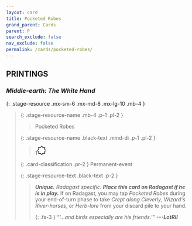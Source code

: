```yaml
---
layout: card
title: Pocketed Robes
grand_parent: Cards
parent: P
search_exclude: false
nav_exclude: false
permalink: /cards/pocketed-robes/
---
```


## PRINTINGS


### _Middle-earth: The White Hand_

{: .stage-resource .mx-sm-6 .mx-md-8 .mx-lg-10 .mb-4 }
> {: .stage-resource-name .mb-4 .p-1 .pl-2 }
> > <div class="card-mp"></div>
> > <div class="card-name">Pocketed Robes</div>
>
> {: .stage-resource-name .black-text .mind-di .p-1 .pl-2 }
> > 1![](/assets/images/stage-point.svg)
>
> {: .card-classification .pr-2 }
> Permanent-event
>
> {: .stage-resource-text .black-text .p-2 }
> > _**Unique.**_ _Radagast specific._ ***Place this card on Radagast if he is in play.*** If on Radagast, you may tap _Pocketed Robes_ during your end-of-turn phase to take _Crept along Cleverly_, _Wizard's River-horses_, or _Herb-lore_ from your discard pile to your hand. 
> > 
> > {: .fs-3 } 
> > _“‘...and birds especially are his friends.’”_ ***---&#65279;LotRII*** 
> 
